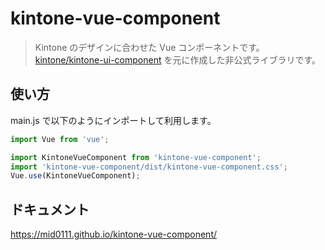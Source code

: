 # kintone-vue-component

> Kintone のデザインに合わせた Vue コンポーネントです。  
> [kintone/kintone-ui-component](https://github.com/kintone/kintone-ui-component) を元に作成した非公式ライブラリです。

## 使い方

main.js で以下のようにインポートして利用します。

```js
import Vue from 'vue';

import KintoneVueComponent from 'kintone-vue-component';
import 'kintone-vue-component/dist/kintone-vue-component.css';
Vue.use(KintoneVueComponent);
```

## ドキュメント

https://mid0111.github.io/kintone-vue-component/
